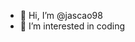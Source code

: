 - 👋 Hi, I’m @jascao98
- 👀 I’m interested in coding
<!---
jascao98/jascao98 is a ✨ special ✨ repository because its `README.md` (this file) appears on your GitHub profile.
You can click the Preview link to take a look at your changes.
--->
